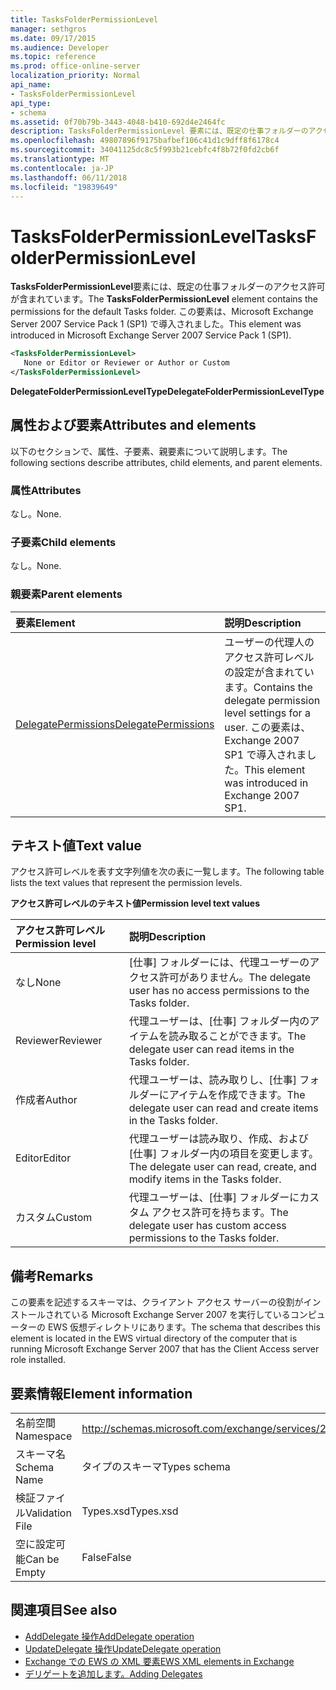 ```yaml
---
title: TasksFolderPermissionLevel
manager: sethgros
ms.date: 09/17/2015
ms.audience: Developer
ms.topic: reference
ms.prod: office-online-server
localization_priority: Normal
api_name:
- TasksFolderPermissionLevel
api_type:
- schema
ms.assetid: 0f70b79b-3443-4048-b410-692d4e2464fc
description: TasksFolderPermissionLevel 要素には、既定の仕事フォルダーのアクセス許可が含まれています。 この要素は、Microsoft Exchange Server 2007 Service Pack 1 (SP1) で導入されました。
ms.openlocfilehash: 49807896f9175bafbef106c41d1c9dff8f6178c4
ms.sourcegitcommit: 34041125dc8c5f993b21cebfc4f8b72f0fd2cb6f
ms.translationtype: MT
ms.contentlocale: ja-JP
ms.lasthandoff: 06/11/2018
ms.locfileid: "19839649"
---
```

# <a name="tasksfolderpermissionlevel"></a><span data-ttu-id="efe57-104">TasksFolderPermissionLevel</span><span class="sxs-lookup"><span data-stu-id="efe57-104">TasksFolderPermissionLevel</span></span>

<span data-ttu-id="efe57-105">**TasksFolderPermissionLevel**要素には、既定の仕事フォルダーのアクセス許可が含まれています。</span><span class="sxs-lookup"><span data-stu-id="efe57-105">The **TasksFolderPermissionLevel** element contains the permissions for the default Tasks folder.</span></span> <span data-ttu-id="efe57-106">この要素は、Microsoft Exchange Server 2007 Service Pack 1 (SP1) で導入されました。</span><span class="sxs-lookup"><span data-stu-id="efe57-106">This element was introduced in Microsoft Exchange Server 2007 Service Pack 1 (SP1).</span></span> 
  
```xml
<TasksFolderPermissionLevel>
   None or Editor or Reviewer or Author or Custom
</TasksFolderPermissionLevel>
```

<span data-ttu-id="efe57-107">**DelegateFolderPermissionLevelType**</span><span class="sxs-lookup"><span data-stu-id="efe57-107">**DelegateFolderPermissionLevelType**</span></span>

## <a name="attributes-and-elements"></a><span data-ttu-id="efe57-108">属性および要素</span><span class="sxs-lookup"><span data-stu-id="efe57-108">Attributes and elements</span></span>

<span data-ttu-id="efe57-109">以下のセクションで、属性、子要素、親要素について説明します。</span><span class="sxs-lookup"><span data-stu-id="efe57-109">The following sections describe attributes, child elements, and parent elements.</span></span>
  
### <a name="attributes"></a><span data-ttu-id="efe57-110">属性</span><span class="sxs-lookup"><span data-stu-id="efe57-110">Attributes</span></span>

<span data-ttu-id="efe57-111">なし。</span><span class="sxs-lookup"><span data-stu-id="efe57-111">None.</span></span>
  
### <a name="child-elements"></a><span data-ttu-id="efe57-112">子要素</span><span class="sxs-lookup"><span data-stu-id="efe57-112">Child elements</span></span>

<span data-ttu-id="efe57-113">なし。</span><span class="sxs-lookup"><span data-stu-id="efe57-113">None.</span></span>
  
### <a name="parent-elements"></a><span data-ttu-id="efe57-114">親要素</span><span class="sxs-lookup"><span data-stu-id="efe57-114">Parent elements</span></span>

|<span data-ttu-id="efe57-115">**要素**</span><span class="sxs-lookup"><span data-stu-id="efe57-115">**Element**</span></span>|<span data-ttu-id="efe57-116">**説明**</span><span class="sxs-lookup"><span data-stu-id="efe57-116">**Description**</span></span>|
|:-----|:-----|
|[<span data-ttu-id="efe57-117">DelegatePermissions</span><span class="sxs-lookup"><span data-stu-id="efe57-117">DelegatePermissions</span></span>](delegatepermissions.md) <br/> |<span data-ttu-id="efe57-118">ユーザーの代理人のアクセス許可レベルの設定が含まれています。</span><span class="sxs-lookup"><span data-stu-id="efe57-118">Contains the delegate permission level settings for a user.</span></span> <span data-ttu-id="efe57-119">この要素は、Exchange 2007 SP1 で導入されました。</span><span class="sxs-lookup"><span data-stu-id="efe57-119">This element was introduced in Exchange 2007 SP1.</span></span>  <br/> |
   
## <a name="text-value"></a><span data-ttu-id="efe57-120">テキスト値</span><span class="sxs-lookup"><span data-stu-id="efe57-120">Text value</span></span>

<span data-ttu-id="efe57-121">アクセス許可レベルを表す文字列値を次の表に一覧します。</span><span class="sxs-lookup"><span data-stu-id="efe57-121">The following table lists the text values that represent the permission levels.</span></span>
  
<span data-ttu-id="efe57-122">**アクセス許可レベルのテキスト値**</span><span class="sxs-lookup"><span data-stu-id="efe57-122">**Permission level text values**</span></span>

|<span data-ttu-id="efe57-123">**アクセス許可レベル**</span><span class="sxs-lookup"><span data-stu-id="efe57-123">**Permission level**</span></span>|<span data-ttu-id="efe57-124">**説明**</span><span class="sxs-lookup"><span data-stu-id="efe57-124">**Description**</span></span>|
|:-----|:-----|
|<span data-ttu-id="efe57-125">なし</span><span class="sxs-lookup"><span data-stu-id="efe57-125">None</span></span>  <br/> |<span data-ttu-id="efe57-126">[仕事] フォルダーには、代理ユーザーのアクセス許可がありません。</span><span class="sxs-lookup"><span data-stu-id="efe57-126">The delegate user has no access permissions to the Tasks folder.</span></span>  <br/> |
|<span data-ttu-id="efe57-127">Reviewer</span><span class="sxs-lookup"><span data-stu-id="efe57-127">Reviewer</span></span>  <br/> |<span data-ttu-id="efe57-128">代理ユーザーは、[仕事] フォルダー内のアイテムを読み取ることができます。</span><span class="sxs-lookup"><span data-stu-id="efe57-128">The delegate user can read items in the Tasks folder.</span></span>  <br/> |
|<span data-ttu-id="efe57-129">作成者</span><span class="sxs-lookup"><span data-stu-id="efe57-129">Author</span></span>  <br/> |<span data-ttu-id="efe57-130">代理ユーザーは、読み取りし、[仕事] フォルダーにアイテムを作成できます。</span><span class="sxs-lookup"><span data-stu-id="efe57-130">The delegate user can read and create items in the Tasks folder.</span></span>  <br/> |
|<span data-ttu-id="efe57-131">Editor</span><span class="sxs-lookup"><span data-stu-id="efe57-131">Editor</span></span>  <br/> |<span data-ttu-id="efe57-132">代理ユーザーは読み取り、作成、および [仕事] フォルダー内の項目を変更します。</span><span class="sxs-lookup"><span data-stu-id="efe57-132">The delegate user can read, create, and modify items in the Tasks folder.</span></span>  <br/> |
|<span data-ttu-id="efe57-133">カスタム</span><span class="sxs-lookup"><span data-stu-id="efe57-133">Custom</span></span>  <br/> |<span data-ttu-id="efe57-134">代理ユーザーは、[仕事] フォルダーにカスタム アクセス許可を持ちます。</span><span class="sxs-lookup"><span data-stu-id="efe57-134">The delegate user has custom access permissions to the Tasks folder.</span></span>  <br/> |
   
## <a name="remarks"></a><span data-ttu-id="efe57-135">備考</span><span class="sxs-lookup"><span data-stu-id="efe57-135">Remarks</span></span>

<span data-ttu-id="efe57-136">この要素を記述するスキーマは、クライアント アクセス サーバーの役割がインストールされている Microsoft Exchange Server 2007 を実行しているコンピューターの EWS 仮想ディレクトリにあります。</span><span class="sxs-lookup"><span data-stu-id="efe57-136">The schema that describes this element is located in the EWS virtual directory of the computer that is running Microsoft Exchange Server 2007 that has the Client Access server role installed.</span></span>
  
## <a name="element-information"></a><span data-ttu-id="efe57-137">要素情報</span><span class="sxs-lookup"><span data-stu-id="efe57-137">Element information</span></span>

|||
|:-----|:-----|
|<span data-ttu-id="efe57-138">名前空間</span><span class="sxs-lookup"><span data-stu-id="efe57-138">Namespace</span></span>  <br/> |http://schemas.microsoft.com/exchange/services/2006/types  <br/> |
|<span data-ttu-id="efe57-139">スキーマ名</span><span class="sxs-lookup"><span data-stu-id="efe57-139">Schema Name</span></span>  <br/> |<span data-ttu-id="efe57-140">タイプのスキーマ</span><span class="sxs-lookup"><span data-stu-id="efe57-140">Types schema</span></span>  <br/> |
|<span data-ttu-id="efe57-141">検証ファイル</span><span class="sxs-lookup"><span data-stu-id="efe57-141">Validation File</span></span>  <br/> |<span data-ttu-id="efe57-142">Types.xsd</span><span class="sxs-lookup"><span data-stu-id="efe57-142">Types.xsd</span></span>  <br/> |
|<span data-ttu-id="efe57-143">空に設定可能</span><span class="sxs-lookup"><span data-stu-id="efe57-143">Can be Empty</span></span>  <br/> |<span data-ttu-id="efe57-144">False</span><span class="sxs-lookup"><span data-stu-id="efe57-144">False</span></span>  <br/> |
   
## <a name="see-also"></a><span data-ttu-id="efe57-145">関連項目</span><span class="sxs-lookup"><span data-stu-id="efe57-145">See also</span></span>

- [<span data-ttu-id="efe57-146">AddDelegate 操作</span><span class="sxs-lookup"><span data-stu-id="efe57-146">AddDelegate operation</span></span>](adddelegate-operation.md)
- [<span data-ttu-id="efe57-147">UpdateDelegate 操作</span><span class="sxs-lookup"><span data-stu-id="efe57-147">UpdateDelegate operation</span></span>](updatedelegate-operation.md)
- [<span data-ttu-id="efe57-148">Exchange での EWS の XML 要素</span><span class="sxs-lookup"><span data-stu-id="efe57-148">EWS XML elements in Exchange</span></span>](ews-xml-elements-in-exchange.md)
- [<span data-ttu-id="efe57-149">デリゲートを追加します。</span><span class="sxs-lookup"><span data-stu-id="efe57-149">Adding Delegates</span></span>](http://msdn.microsoft.com/library/3a744150-66a3-4a13-9433-793603ba5038%28Office.15%29.aspx)

